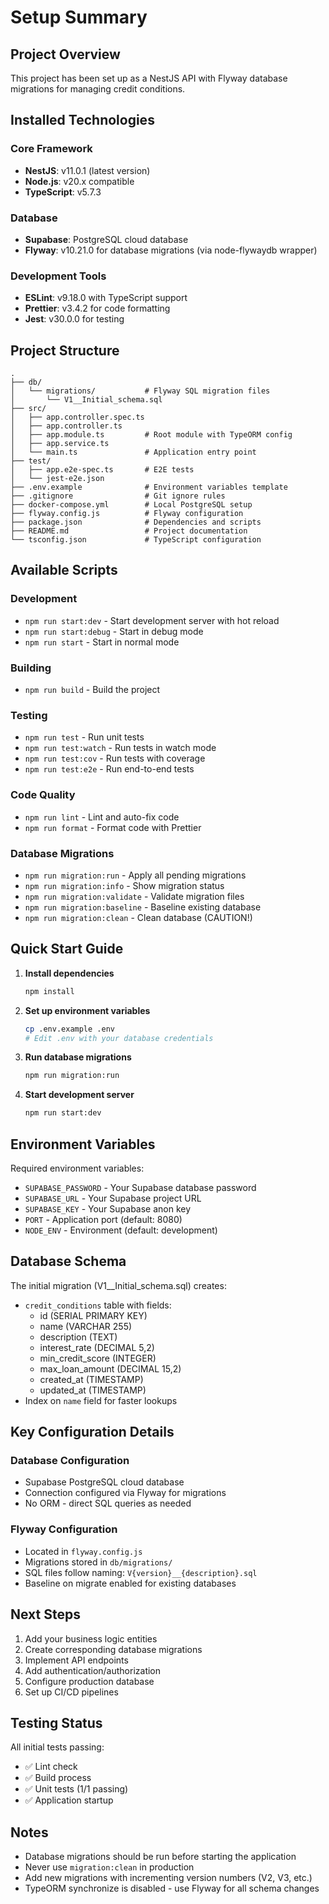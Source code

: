 # Setup Summary

## Project Overview
This project has been set up as a NestJS API with Flyway database migrations for managing credit conditions.

## Installed Technologies

### Core Framework
- **NestJS**: v11.0.1 (latest version)
- **Node.js**: v20.x compatible
- **TypeScript**: v5.7.3

### Database
- **Supabase**: PostgreSQL cloud database
- **Flyway**: v10.21.0 for database migrations (via node-flywaydb wrapper)

### Development Tools
- **ESLint**: v9.18.0 with TypeScript support
- **Prettier**: v3.4.2 for code formatting
- **Jest**: v30.0.0 for testing


## Project Structure

```
.
├── db/
│   └── migrations/           # Flyway SQL migration files
│       └── V1__Initial_schema.sql
├── src/
│   ├── app.controller.spec.ts
│   ├── app.controller.ts
│   ├── app.module.ts         # Root module with TypeORM config
│   ├── app.service.ts
│   └── main.ts               # Application entry point
├── test/
│   ├── app.e2e-spec.ts       # E2E tests
│   └── jest-e2e.json
├── .env.example              # Environment variables template
├── .gitignore                # Git ignore rules
├── docker-compose.yml        # Local PostgreSQL setup
├── flyway.config.js          # Flyway configuration
├── package.json              # Dependencies and scripts
├── README.md                 # Project documentation
└── tsconfig.json             # TypeScript configuration
```

## Available Scripts

### Development
- `npm run start:dev` - Start development server with hot reload
- `npm run start:debug` - Start in debug mode
- `npm run start` - Start in normal mode

### Building
- `npm run build` - Build the project

### Testing
- `npm run test` - Run unit tests
- `npm run test:watch` - Run tests in watch mode
- `npm run test:cov` - Run tests with coverage
- `npm run test:e2e` - Run end-to-end tests

### Code Quality
- `npm run lint` - Lint and auto-fix code
- `npm run format` - Format code with Prettier

### Database Migrations
- `npm run migration:run` - Apply all pending migrations
- `npm run migration:info` - Show migration status
- `npm run migration:validate` - Validate migration files
- `npm run migration:baseline` - Baseline existing database
- `npm run migration:clean` - Clean database (CAUTION!)

## Quick Start Guide

1. **Install dependencies**
   ```bash
   npm install
   ```

2. **Set up environment variables**
   ```bash
   cp .env.example .env
   # Edit .env with your database credentials
   ```

3. **Run database migrations**
   ```bash
   npm run migration:run
   ```

4. **Start development server**
   ```bash
   npm run start:dev
   ```

## Environment Variables

Required environment variables:
- `SUPABASE_PASSWORD` - Your Supabase database password
- `SUPABASE_URL` - Your Supabase project URL
- `SUPABASE_KEY` - Your Supabase anon key
- `PORT` - Application port (default: 8080)
- `NODE_ENV` - Environment (default: development)

## Database Schema

The initial migration (V1__Initial_schema.sql) creates:
- `credit_conditions` table with fields:
  - id (SERIAL PRIMARY KEY)
  - name (VARCHAR 255)
  - description (TEXT)
  - interest_rate (DECIMAL 5,2)
  - min_credit_score (INTEGER)
  - max_loan_amount (DECIMAL 15,2)
  - created_at (TIMESTAMP)
  - updated_at (TIMESTAMP)
- Index on `name` field for faster lookups

## Key Configuration Details

### Database Configuration
- Supabase PostgreSQL cloud database
- Connection configured via Flyway for migrations
- No ORM - direct SQL queries as needed

### Flyway Configuration
- Located in `flyway.config.js`
- Migrations stored in `db/migrations/`
- SQL files follow naming: `V{version}__{description}.sql`
- Baseline on migrate enabled for existing databases

## Next Steps

1. Add your business logic entities
2. Create corresponding database migrations
3. Implement API endpoints
4. Add authentication/authorization
5. Configure production database
6. Set up CI/CD pipelines

## Testing Status

All initial tests passing:
- ✅ Lint check
- ✅ Build process
- ✅ Unit tests (1/1 passing)
- ✅ Application startup

## Notes

- Database migrations should be run before starting the application
- Never use `migration:clean` in production
- Add new migrations with incrementing version numbers (V2, V3, etc.)
- TypeORM synchronize is disabled - use Flyway for all schema changes
